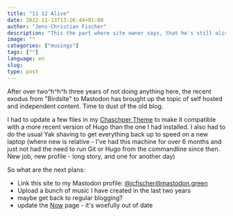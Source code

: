 ```yaml
---
title: "11 12 Alive"
date: 2022-11-13T13:26:44+01:00
author: "Jens-Christian Fischer"
description: "This the part where site owner says, that he's still alive"
image: ""
categories: ["musings"]
tags: [""]
language: en
slug:
type: post
---
```


After over two^h^h^h three years of not doing anything here, the recent exodus from "Birdsite" to Mastodon
has brought up the topic of self hosted and independent content. Time to dust of the old blog.

I had to update a few files in my [Chaschper Theme](https://github.com/jcfischer/hugo-chaschper) to make it compatible 
with a more recent version of Hugo than the one I had installed. I also had to do the usual Yak shaving to get 
everything back up to speed on a new laptop (where new is relative - I've had this machine for over 6 months and
just not had the need to run Git or Hugo from the commandline since then. New job, new profile - long story, and one 
for another day)

So what are the next plans:

- Link this site to my Mastodon profile: [@jcfischer@mastodon.green](https://mastodon.green/@jcfischer)
- Upload a bunch of music I have created in the last two years
- maybe get back to regular blogging?
- update the [Now](/now) page - it's woefully out of date